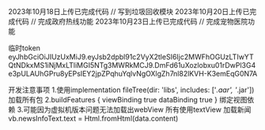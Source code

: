 2023年10月18日上传已完成代码  // 写到垃圾回收模块
2023年10月20日上传已完成代码  // 完成政府热线功能
2023年10月23日上传已完成代码  // 完成宠物医院功能

临时token
eyJhbGciOiJIUzUxMiJ9.eyJsb2dpbl91c2VyX2tleSI6Ijc2MWFhOGUzLTIwYTQtNDkxMS1iNjMxLTliMGI5NTg3MWRkMCJ9.DmFd61uXozlobxu01rDwPl3G4e3pULAUhGPru8yEPsIEY2jpZPqhuYqlvNgOXlgZh7nl82lKVH-K3emEqG0N7A

开发注意事项 
1.使用implementation fileTree(dir: 'libs', includes: ['*.aar', '*.jar'])加载所有包
2.buildFeatures {
          viewBinding true
          dataBinding true
      }  绑定视图依赖
3.可能因为虚拟机版本问题无法加载出webView 所有使用textView 加载新闻 vb.newsInfoText.text = Html.fromHtml(data.content)

